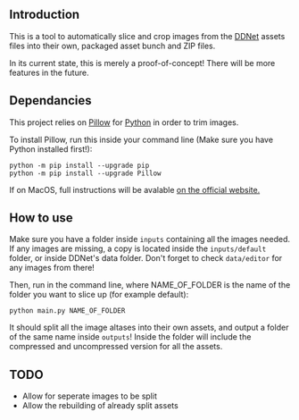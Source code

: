 Introduction
------------
This is a tool to automatically slice and crop images from the [DDNet](https://github.com/ddnet/ddnet) assets files into their own, packaged asset bunch and ZIP files.

In its current state, this is merely a proof-of-concept! There will be more features in the future.

Dependancies
------------
This project relies on [Pillow](https://pillow.readthedocs.io/en/stable/index.html) for [Python](https://www.python.org/downloads/) in order to trim images.

To install Pillow, run this inside your command line (Make sure you have Python installed first!):

    python -m pip install --upgrade pip
    python -m pip install --upgrade Pillow

If on MacOS, full instructions will be avalable [on the official website.](https://pillow.readthedocs.io/en/stable/installation.html#basic-installation)

How to use
----------
Make sure you have a folder inside `inputs` containing all the images needed. If any images are missing, a copy is located inside the `inputs/default` folder, or inside DDNet's data folder. Don't forget to check `data/editor` for any images from there!

Then, run in the command line, where NAME_OF_FOLDER is the name of the folder you want to slice up (for example default):

    python main.py NAME_OF_FOLDER

It should split all the image altases into their own assets, and output a folder of the same name inside `outputs`! Inside the folder will include the compressed and uncompressed version for all the assets.

TODO
----
* Allow for seperate images to be split
* Allow the rebuilding of already split assets